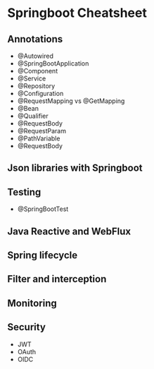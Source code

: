 # Springboot Cheatsheet

## Annotations
- @Autowired
- @SpringBootApplication
- @Component
- @Service
- @Repository
- @Configuration
- @RequestMapping vs @GetMapping
- @Bean
- @Qualifier
- @RequestBody
- @RequestParam
- @PathVariable
- @RequestBody

## Json libraries with Springboot

## Testing
- @SpringBootTest

## Java Reactive and WebFlux

## Spring lifecycle

## Filter and interception

## Monitoring

## Security
- JWT
- OAuth
- OIDC



